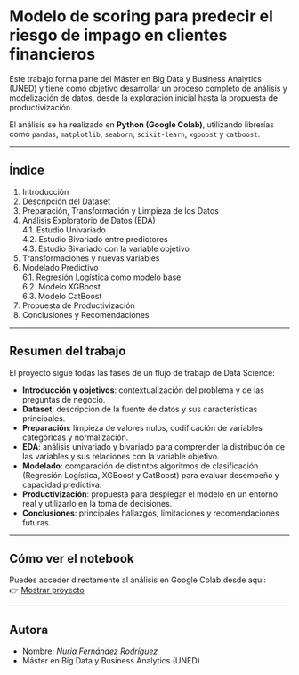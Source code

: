 # Modelo de scoring para predecir el riesgo de impago en clientes financieros

Este trabajo forma parte del Máster en Big Data y Business Analytics (UNED) y tiene como objetivo desarrollar un proceso completo de análisis y modelización de datos, desde la exploración inicial hasta la propuesta de productivización.  

El análisis se ha realizado en **Python (Google Colab)**, utilizando librerías como `pandas`, `matplotlib`, `seaborn`, `scikit-learn`, `xgboost` y `catboost`.  

---

## Índice

1. Introducción  
2. Descripción del Dataset  
3. Preparación, Transformación y Limpieza de los Datos  
4. Análisis Exploratorio de Datos (EDA)  
   4.1. Estudio Univariado  
   4.2. Estudio Bivariado entre predictores  
   4.3. Estudio Bivariado con la variable objetivo  
5. Transformaciones y nuevas variables  
6. Modelado Predictivo  
   6.1. Regresión Logística como modelo base  
   6.2. Modelo XGBoost  
   6.3. Modelo CatBoost  
7. Propuesta de Productivización  
8. Conclusiones y Recomendaciones  

---

## Resumen del trabajo

El proyecto sigue todas las fases de un flujo de trabajo de Data Science:

- **Introducción y objetivos**: contextualización del problema y de las preguntas de negocio.  
- **Dataset**: descripción de la fuente de datos y sus características principales.  
- **Preparación**: limpieza de valores nulos, codificación de variables categóricas y normalización.  
- **EDA**: análisis univariado y bivariado para comprender la distribución de las variables y sus relaciones con la variable objetivo.  
- **Modelado**: comparación de distintos algoritmos de clasificación (Regresión Logística, XGBoost y CatBoost) para evaluar desempeño y capacidad predictiva.  
- **Productivización**: propuesta para desplegar el modelo en un entorno real y utilizarlo en la toma de decisiones.  
- **Conclusiones**: principales hallazgos, limitaciones y recomendaciones futuras.  

---

## Cómo ver el notebook

Puedes acceder directamente al análisis en Google Colab desde aquí:  
👉 [Mostrar proyecto](https://colab.research.google.com/drive/1rsCp9EbmdbHxAqMJN0hyuIanz5zr7ZlE?usp=sharing)

---

## Autora

- Nombre: *Nuria Fernández Rodríguez*  
- Máster en Big Data y Business Analytics (UNED)  
